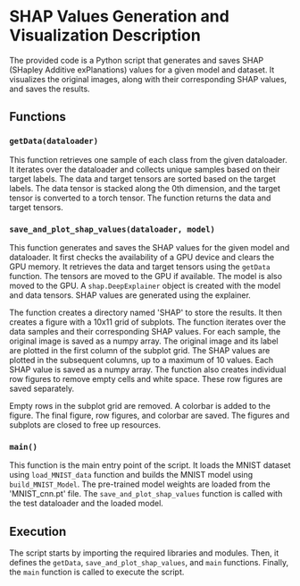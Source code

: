 # SHAP Values Generation and Visualization Description

The provided code is a Python script that generates and saves SHAP (SHapley Additive exPlanations) values for a given model and dataset. It visualizes the original images, along with their corresponding SHAP values, and saves the results.

## Functions

### `getData(dataloader)`
This function retrieves one sample of each class from the given dataloader. It iterates over the dataloader and collects unique samples based on their target labels. The data and target tensors are sorted based on the target labels. The data tensor is stacked along the 0th dimension, and the target tensor is converted to a torch tensor. The function returns the data and target tensors.

### `save_and_plot_shap_values(dataloader, model)`
This function generates and saves the SHAP values for the given model and dataloader. It first checks the availability of a GPU device and clears the GPU memory. It retrieves the data and target tensors using the `getData` function. The tensors are moved to the GPU if available. The model is also moved to the GPU. A `shap.DeepExplainer` object is created with the model and data tensors. SHAP values are generated using the explainer. 

The function creates a directory named 'SHAP' to store the results. It then creates a figure with a 10x11 grid of subplots. The function iterates over the data samples and their corresponding SHAP values. For each sample, the original image is saved as a numpy array. The original image and its label are plotted in the first column of the subplot grid. The SHAP values are plotted in the subsequent columns, up to a maximum of 10 values. Each SHAP value is saved as a numpy array. The function also creates individual row figures to remove empty cells and white space. These row figures are saved separately.

Empty rows in the subplot grid are removed. A colorbar is added to the figure. The final figure, row figures, and colorbar are saved. The figures and subplots are closed to free up resources.

### `main()`
This function is the main entry point of the script. It loads the MNIST dataset using `load_MNIST_data` function and builds the MNIST model using `build_MNIST_Model`. The pre-trained model weights are loaded from the 'MNIST_cnn.pt' file. The `save_and_plot_shap_values` function is called with the test dataloader and the loaded model.

## Execution
The script starts by importing the required libraries and modules. Then, it defines the `getData`, `save_and_plot_shap_values`, and `main` functions. Finally, the `main` function is called to execute the script.
